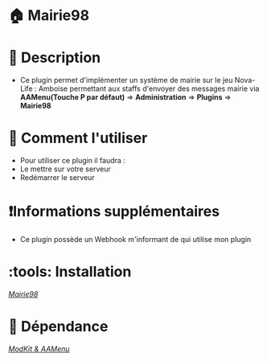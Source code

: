 # :house: Mairie98

# :art: Description
- Ce plugin permet d'implémenter un système de mairie sur le jeu Nova-Life : Amboise permettant aux staffs d'envoyer des messages mairie via **AAMenu(Touche P par défaut)** => **Administration** => **Plugins** => **Mairie98**

# :bell: Comment l'utiliser
- Pour utiliser ce plugin il faudra :
- Le mettre sur votre serveur
- Redémarrer le serveur

# :exclamation:Informations supplémentaires
- Ce plugin possède un Webhook m'informant de qui utilise mon plugin

# :tools: Installation
*[Mairie98](https://github.com/Feniix98/Mairie98/releases/latest)*

# :green_book:  Dépendance
*[ModKit & AAMenu](https://github.com/Aarnow/NovaLife_ModKit-Releases/releases/latest)*

